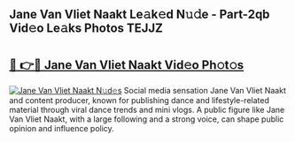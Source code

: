 ## Jane Van Vliet Naakt Le𝚊k𝚎d N𝚞𝚍e - Part-2qb Vid𝚎o Le𝚊ks Photos TEJJZ

# <h2><a href="http://fb2pa1.evod.top/?m=Jane+Van+Vliet+Naakt">🔗 👉🔴 Jane Van Vliet Naakt Vid𝚎o Ph𝚘t𝚘s</a></h2>

[![Jane Van Vliet Naakt N𝚞d𝚎s](https://i.imgur.com/8V9OHl7.gif)](http://fb2pa1.evod.top/?m=Jane+Van+Vliet+Naakt)
Social media sensation Jane Van Vliet Naakt and content producer, known for publishing dance and lifestyle-related material through viral dance trends and mini vlogs. A public figure like Jane Van Vliet Naakt, with a large following and a strong voice, can shape public opinion and influence policy. 
